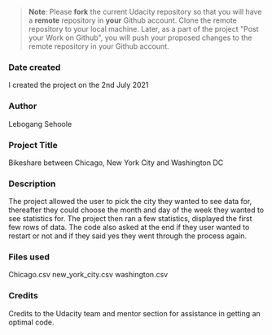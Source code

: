 >**Note**: Please **fork** the current Udacity repository so that you will have a **remote** repository in **your** Github account. Clone the remote repository to your local machine. Later, as a part of the project "Post your Work on Github", you will push your proposed changes to the remote repository in your Github account.

### Date created
I created the project on the 2nd July 2021

### Author
Lebogang Sehoole

### Project Title
Bikeshare between Chicago, New York City and Washington DC

### Description
The project allowed the user to pick the city they wanted to see data for, thereafter they could choose the month and day of the week they wanted to see statistics for. The project then ran a few statistics, displayed the first few rows of data. The code also asked at the end if they user wanted to restart or not and if they said yes they went through the process again.

### Files used
Chicago.csv
new_york_city.csv
washington.csv

### Credits
Credits to the Udacity team and mentor section for assistance in getting an optimal code.

